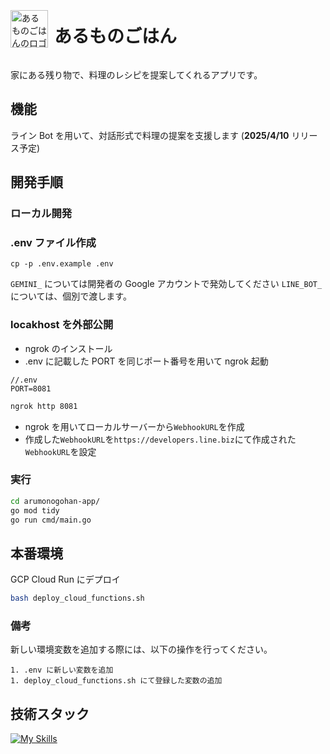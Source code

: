 <div style="display: flex; align-items: center;">
  <img src="https://github.com/user-attachments/assets/036dec07-e68a-4309-b626-38c238bc8e4c" width="60" alt="あるものごはんのロゴ" style="margin-right: 10px;"/>
  <h1>あるものごはん</h1>
</div>

家にある残り物で、料理のレシピを提案してくれるアプリです。

## 機能

ライン Bot を用いて、対話形式で料理の提案を支援します (**2025/4/10** リリース予定)

## 開発手順

### ローカル開発

### .env ファイル作成

```
cp -p .env.example .env
```

`GEMINI_` については開発者の Google アカウントで発効してください
`LINE_BOT_` については、個別で渡します。

### locakhost を外部公開

- ngrok のインストール
- .env に記載した PORT を同じポート番号を用いて ngrok 起動

```env
//.env
PORT=8081
```

```bash
ngrok http 8081
```

- ngrok を用いてローカルサーバーから`WebhookURL`を作成
- 作成した`WebhookURL`を`https://developers.line.biz`にて作成された`WebhookURL`を設定

### 実行

```bash
cd arumonogohan-app/
go mod tidy
go run cmd/main.go
```

## 本番環境

GCP Cloud Run にデプロイ

```bash
bash deploy_cloud_functions.sh
```

### 備考

新しい環境変数を追加する際には、以下の操作を行ってください。

```text
1. .env に新しい変数を追加
1. deploy_cloud_functions.sh にて登録した変数の追加
```

## 技術スタック

[![My Skills](https://skillicons.dev/icons?i=go,gcp)](https://skilldev)
